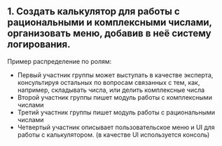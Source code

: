 ## 1. Создать калькулятор для работы с рациональными и комплексными числами, организовать меню, добавив в неё систему логирования.
Пример распределение по ролям: 
* Первый участник группы может выступать в качестве эксперта, консультируя остальных по вопросам связанных с тем, как, например, складывать числа, или делить комплексные числа
* Второй участник группы пишет модуль работы с комплексными числами
* Третий участник группы пишет модуль работы с рациональными числами
* Четвертый участник описывает пользовательское меню и UI для работы с калькулятором. (в качестве UI используется консоль)




